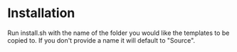 Installation
============
Run install.sh with the name of the folder you would like the templates to be copied to. If you don't provide a name it will default to "Source".
